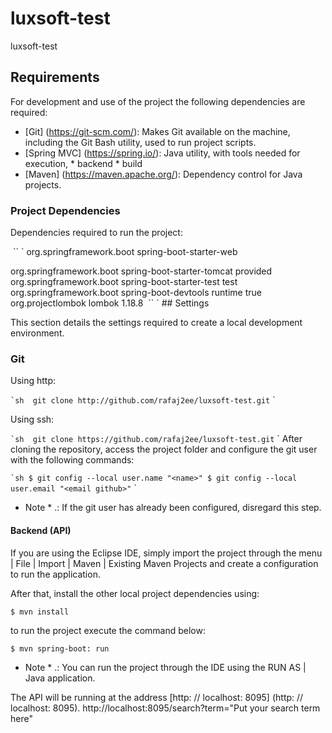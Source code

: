 # luxsoft-test
luxsoft-test

## Requirements

For development and use of the project the following dependencies are required:

- [Git] (https://git-scm.com/): Makes Git available on the machine, including the Git Bash utility, used to run project scripts.
- [Spring MVC] (https://spring.io/): Java utility, with tools needed for execution, * backend * build
- [Maven] (https://maven.apache.org/): Dependency control for Java projects.

### Project Dependencies

Dependencies required to run the project:

 `` `
<dependency>
<groupId> org.springframework.boot </groupId>
<artifactId> spring-boot-starter-web </artifactId>
</dependency>

<dependency>
<groupId> org.springframework.boot </groupId>
<artifactId> spring-boot-starter-tomcat </artifactId>
<scope> provided </scope>
</dependency>
<dependency>
<groupId> org.springframework.boot </groupId>
<artifactId> spring-boot-starter-test </artifactId>
<scope> test </scope>
</dependency>
<dependency>
<groupId> org.springframework.boot </groupId>
<artifactId> spring-boot-devtools </artifactId>
<scope> runtime </scope>
<optional> true </optional>
</dependency>
<dependency>
<groupId> org.projectlombok </groupId>
<artifactId> lombok </artifactId>
<version> 1.18.8 </version>
</dependency>
 `` `
## Settings

This section details the settings required to create a local development environment.

### Git

Using http:

`` `sh
 git clone http://github.com/rafaj2ee/luxsoft-test.git
`` `

Using ssh:

`` `sh
 git clone https://github.com/rafaj2ee/luxsoft-test.git
`` `
After cloning the repository, access the project folder and configure the git user with the following commands:

`` `sh
$ git config --local user.name "<name>"
$ git config --local user.email "<email github>"
`` `

* Note * .: If the git user has already been configured, disregard this step.

#### Backend (API)

If you are using the Eclipse IDE, simply import the project through the menu | File | Import | Maven | Existing Maven Projects and create a configuration to run the application.

After that, install the other local project dependencies using:

`$ mvn install`

to run the project execute the command below:

`$ mvn spring-boot: run`

* Note * .: You can run the project through the IDE using the RUN AS | Java application.

The API will be running at the address [http: // localhost: 8095] (http: // localhost: 8095).
http://localhost:8095/search?term="Put your search term here"